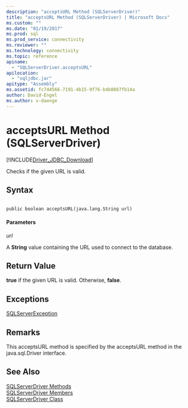 ```yaml
---
description: "acceptsURL Method (SQLServerDriver)"
title: "acceptsURL Method (SQLServerDriver) | Microsoft Docs"
ms.custom: ""
ms.date: "01/19/2017"
ms.prod: sql
ms.prod_service: connectivity
ms.reviewer: ""
ms.technology: connectivity
ms.topic: reference
apiname: 
  - "SQLServerDriver.acceptsURL"
apilocation: 
  - "sqljdbc.jar"
apitype: "Assembly"
ms.assetid: fc744566-7191-4b15-9f76-b4b8087fb14a
author: David-Engel
ms.author: v-daenge
---
```

# acceptsURL Method (SQLServerDriver)
[!INCLUDE[Driver_JDBC_Download](../../../includes/driver_jdbc_download.md)]

  Checks if the given URL is valid.  
  
## Syntax  
  
```  
  
public boolean acceptsURL(java.lang.String url)  
```  
  
#### Parameters  
 *url*  
  
 A **String** value containing the URL used to connect to the database.  
  
## Return Value  
 **true** if the given URL is valid. Otherwise, **false**.  
  
## Exceptions  
 [SQLServerException](../../../connect/jdbc/reference/sqlserverexception-class.md)  
  
## Remarks  
 This acceptsURL method is specified by the acceptsURL method in the java.sql.Driver interface.  
  
## See Also  
 [SQLServerDriver Methods](../../../connect/jdbc/reference/sqlserverdriver-methods.md)   
 [SQLServerDriver Members](../../../connect/jdbc/reference/sqlserverdriver-members.md)   
 [SQLServerDriver Class](../../../connect/jdbc/reference/sqlserverdriver-class.md)  
  
  
